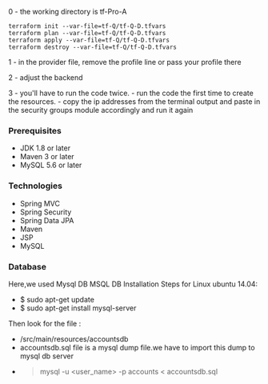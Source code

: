 0 - the working directory is tf-Pro-A

    terraform init --var-file=tf-Q/tf-Q-D.tfvars
    terraform plan --var-file=tf-Q/tf-Q-D.tfvars
    terraform apply --var-file=tf-Q/tf-Q-D.tfvars
    terraform destroy --var-file=tf-Q/tf-Q-D.tfvars

1 - in the provider file, remove the profile line or pass your profile there

2 - adjust the backend

3 - you'll have to run the code twice.
    - run the code the first time to create the resources.
    - copy the ip addresses from the terminal output and paste in the security groups module accordingly and run it again



####
### Prerequisites
- JDK 1.8 or later
- Maven 3 or later
- MySQL 5.6 or later

### Technologies 
- Spring MVC
- Spring Security
- Spring Data JPA
- Maven
- JSP
- MySQL
### Database
Here,we used Mysql DB 
MSQL DB Installation Steps for Linux ubuntu 14.04:
- $ sudo apt-get update
- $ sudo apt-get install mysql-server

Then look for the file :
- /src/main/resources/accountsdb
- accountsdb.sql file is a mysql dump file.we have to import this dump to mysql db server
- > mysql -u <user_name> -p accounts < accountsdb.sql


